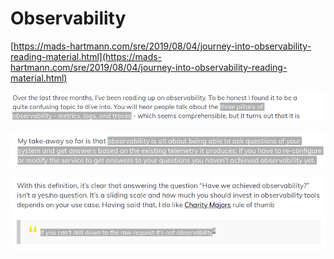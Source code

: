 # Observability

[https://mads-hartmann.com/sre/2019/08/04/journey-into-observability-reading-material.html](https://mads-hartmann.com/sre/2019/08/04/journey-into-observability-reading-material.html)

![](../.gitbook/assets/image%20%28114%29.png)

![](../.gitbook/assets/image%20%28160%29.png)

![](../.gitbook/assets/image%20%28131%29.png)

